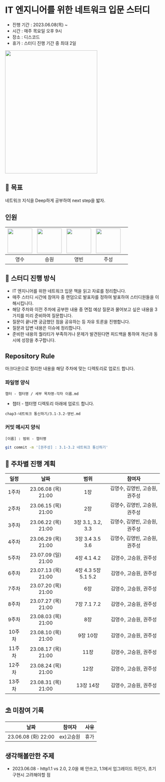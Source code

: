 # IT 엔지니어를 위한 네트워크 입문 스터디

* 진행 기간 : 2023.06.08(목) ~
* 시간 : 매주 목요일 오후 9시
* 장소 : 디스코드
* 휴가 : 스터디 진행 기간 중 최대 2일

<img src="https://contents.kyobobook.co.kr/sih/fit-in/458x0/pdt/9791165213183.jpg" width =300 height = 400 > 

## 🚩 목표
네트워크 지식을 Deep하게 공부하여 next step을 밟자.


## 인원
| [<img src="https://github.com/devYSK.png" width="80">](https://github.com/devYSK) | [<img src="https://github.com/goseungwon.png" width="80">](https://github.com/goseungwon) | [<img src="https://github.com/ybkim-dev.png" width="80">](https://github.com/ybkim-dev) | [<img src="https://github.com/JoosungKwon.png" width="80">](https://github.com/JoosungKwon) | |
|:----------------------------------------------------------------------------------:|:---------------------------------------------------------------------------------------:|:-----------------------------------------------------------------------------------:|:-----------------------------------------------------------------------------------:|:-----------------------------------------------------------------------------------:|
|          영수       |     승원        |          영빈         |      주성        |


## 🎯 스터디 진행 방식
* IT 엔지니어를 위한 네트워크 입문 책을 읽고 자료를 정리합니다.
* 매주 스터디 시간에 참여자 중 랜덤으로 발표자를 정하여 발표하여 스터디원들을 이해시킵니다.
* 해당 주차와 이전 주차에 공부한 내용 중 면접 예상 질문과 물어보고 싶은 내용을 3가지를 미리 준비하여 질문합니다.
* 질문이 끝나면 궁금했던 점을 공유하는 등 자유 토론을 진행합니다.
* 질문과 답변 내용은 이슈에 정리합니다. 
* 준비한 내용의 퀄리티가 부족하거나 문제가 발견된다면 피드백을 통하여 개선과 동시에 성장을 추구합니다.


## Repository Rule
마크다운으로 정리한 내용을 해당 주차에 맞는 디렉토리로 업로드 합니다.

### 파일명 양식
`챕터 - 챕터명 / 세부 목차명-각자 이름.md`
* 챕터 - 챕터명 디렉토리 아래에 업로드 합니다.
```
chap3-네트워크 통신하기/3.1-3.2-영빈.md
```

### 커밋 메시지 양식
`[이름] : 범위 - 챕터명  `
```sh
git commit -m '[권주성] : 3.1-3.2 네트워크 통신하기'
```


## 🎯 주차별 진행 계획
|일정|날짜|범위|참여자
|:--:|:--:|:--:|:--:|
|1주차|23.06.08 (목) 21:00|1장| 김영수, 김영빈, 고승원, 권주성 |
|2주차|23.06.15 (목) 21:00|2장| 김영수, 김영빈, 고승원, 권주성 |
|3주차|23.06.22 (목) 21:00|3장 3.1, 3.2, 3.3 | 김영수, 김영빈, 고승원, 권주성 |
|4주차|23.06.29 (목) 21:00|3장 3.4 3.5 3.6  | 김영수, 김영빈, 고승원, 권주성 |
|5주차|23.07.09 (일) 21:00|4장 4.1 4.2 | 김영수, 고승원, 권주성 |
|6주차|23.07.13 (목) 21:00|4장 4.3 5장 5.1 5.2 | 김영수, 고승원, 권주성 |
|7주차|23.07.20 (목) 21:00| 6장 | 김영수, 고승원, 권주성 |
|8주차|23.07.27 (목) 21:00| 7장 7.1 7.2 | 김영수, 고승원, 권주성 |
|9주차|23.08.03 (목) 21:00| 8장 | 김영수, 고승원, 권주성 |
|10주차|23.08.10 (목) 21:00| 9장 10장 | 김영수, 고승원, 권주성 |
|11주차|23.08.17 (목) 21:00| 11장 | 김영수, 고승원, 권주성 |
|12주차|23.08.24 (목) 21:00| 12장 | 김영수, 고승원, 권주성 |
|13주차|23.08.31 (목) 21:00| 13장 14장 | 김영수, 고승원, 권주성 |

## ⛱️ 미참여 기록

|날짜|참여자|사유
|:--:|:--:|:--:|
|23.06.08 (화) 22:00|ex)고승원|휴가

## 생각해볼만한 주제

- 2023.06.08 - http1.1 vs 2.0, 2.0을 왜 안쓰고, 1.1에서 업그레이드 하던가, 초기 구현시 고려해야할 점
